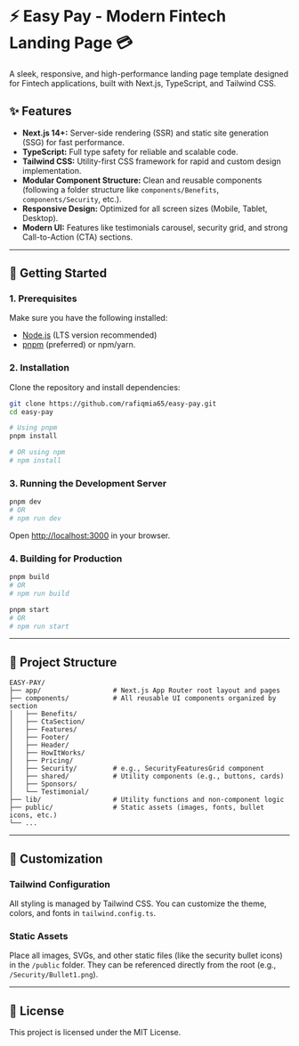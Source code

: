 # ⚡ Easy Pay - Modern Fintech Landing Page 💳

A sleek, responsive, and high-performance landing page template designed for Fintech applications, built with Next.js, TypeScript, and Tailwind CSS.

## ✨ Features

- **Next.js 14+:** Server-side rendering (SSR) and static site generation (SSG) for fast performance.
- **TypeScript:** Full type safety for reliable and scalable code.
- **Tailwind CSS:** Utility-first CSS framework for rapid and custom design implementation.
- **Modular Component Structure:** Clean and reusable components (following a folder structure like `components/Benefits`, `components/Security`, etc.).
- **Responsive Design:** Optimized for all screen sizes (Mobile, Tablet, Desktop).
- **Modern UI:** Features like testimonials carousel, security grid, and strong Call-to-Action (CTA) sections.

---

## 🚀 Getting Started

### 1. Prerequisites

Make sure you have the following installed:

- [Node.js](https://nodejs.org/) (LTS version recommended)
- [pnpm](https://pnpm.io/) (preferred) or npm/yarn.

### 2. Installation

Clone the repository and install dependencies:

```bash
git clone https://github.com/rafiqmia65/easy-pay.git
cd easy-pay

# Using pnpm
pnpm install

# OR using npm
# npm install
```

### 3. Running the Development Server

```bash
pnpm dev
# OR
# npm run dev
```

Open [http://localhost:3000](http://localhost:3000) in your browser.

### 4. Building for Production

```bash
pnpm build
# OR
# npm run build

pnpm start
# OR
# npm run start
```

---

## 📁 Project Structure

```
EASY-PAY/
├── app/                  # Next.js App Router root layout and pages
├── components/           # All reusable UI components organized by section
│   ├── Benefits/
│   ├── CtaSection/
│   ├── Features/
│   ├── Footer/
│   ├── Header/
│   ├── HowItWorks/
│   ├── Pricing/
│   ├── Security/         # e.g., SecurityFeaturesGrid component
│   ├── shared/           # Utility components (e.g., buttons, cards)
│   ├── Sponsors/
│   └── Testimonial/
├── lib/                  # Utility functions and non-component logic
├── public/               # Static assets (images, fonts, bullet icons, etc.)
└── ...
```

---

## 🎨 Customization

### Tailwind Configuration

All styling is managed by Tailwind CSS. You can customize the theme, colors, and fonts in `tailwind.config.ts`.

### Static Assets

Place all images, SVGs, and other static files (like the security bullet icons) in the `/public` folder. They can be referenced directly from the root (e.g., `/Security/Bullet1.png`).

---

## 📄 License

This project is licensed under the MIT License.
